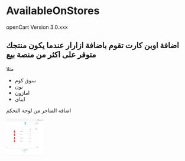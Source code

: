 # AvailableOnStores

openCart Version 3.0.xxx

اضافة اوبن كارت تقوم باضافة ازارار عندما يكون منتجك متوفر على اكثر من منصة بيع 
---------


مثلا 
<ul>
<li> سوق كوم  </li>
<li> نون  </li>
<li> امازون  </li>
<li> ايباي  </li>
</ul>



اضافة المتاجر من لوحة التحكم

<img src="./screenshot/s1.png" alt="Smiley face" height="100" width="100">
